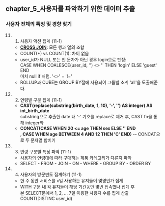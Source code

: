 ## chapter_5_사용자를 파악하기 위한 데이터 추출
### 사용자 전체의 특징 및 경향 찾기
11. 1. 사용자 액션 집계 (11-1)
    - [**CROSS JOIN**](http://donggod.tistory.com/44): 모든 행과 열의 조합
    - COUNT(*) vs COUNT(1): 차이 없음
    - user_id가 NULL 또는 빈 문자가 아닌 경우 login으로 판정:<br/>
    CASE WHEN COALESCE(user_id, '') <> '' THEN 'login' ELSE 'guest' END <br/>
    마치 null if 처럼. '<>' = '!='
    - ROLLUP과 CUBE는 GROUP BY절에 사용되어 그룹별 소계 'all'을 도출해준다.
11. 2. 연령별 구분 집계 (11-1)
    - **CAST(replace(substring(birth_date, 1, 10), '-', '') AS integer) AS int_birth_date**<br/>
    substring으로 추출한 date 내 '-' 기호를 replace로 제거 후, CAST fn을 통해 integer화
    -  **CONCAT(CASE WHEN 20 <= age THEN sex ELSE '' END <br/>
    , CASE WHEN age BETWEEN 4 AND 12 THEN 'C' END)** -- CONCAT으로 두 문자열 합치기
11. 3. 연령 구분별 특징 파악 (11-1)
    - 사용자의 연령대에 따라 구매하는 제품 카테고리가 다른지 파악
    - SELECT \- FROM \- JOIN \- ON \- WHERE \- GROUP BY \- ORDER BY
11. 4. 사용자의 방문빈도 집계하기 (11-1)
    - 한 주 동안 서비스를 x일 사용하는 유져들이 몇명인가 집계
    - WITH 구문 내 각 유져들이 해당 기간동안 몇번 접속했나 집계 후 <br/>
    본 SELECT문에서 1, 2, ... 7일 이용한 사용자 수를 집계 산출 COUNT(DISTINC user_id)
    

 
